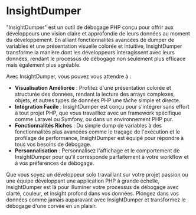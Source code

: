 # InsightDumper

"InsightDumper" est un outil de débogage PHP conçu pour offrir aux développeurs une vision claire et approfondie de leurs données au moment du développement. En alliant fonctionnalités avancées de dumper de variables et une présentation visuelle colorée et intuitive, InsightDumper transforme la manière dont les développeurs interagissent avec leurs données, rendant le processus de débogage non seulement plus efficace mais également plus agréable.

Avec InsightDumper, vous pouvez vous attendre à :

- **Visualisation Améliorée** : Profitez d'une présentation colorée et structurée des données, rendant la lecture des arrays complexes, objets, et autres types de données PHP une tâche simple et directe.
- **Intégration Facile** : InsightDumper est conçu pour s'intégrer sans effort à tout projet PHP, que vous travailliez avec un framework spécifique comme Laravel ou Symfony, ou dans un environnement PHP pur.
- **Fonctionnalités Riches** : Du simple dump de variables à des fonctionnalités plus avancées comme le traçage de l'exécution et le profilage de performance, InsightDumper est équipé pour répondre à tous vos besoins de débogage.
- **Personnalisation** : Personnalisez l'affichage et le comportement de InsightDumper pour qu'il corresponde parfaitement à votre workflow et à vos préférences de débogage.

Que vous soyez un développeur solo travaillant sur votre projet passion ou une équipe développant une application PHP à grande échelle, InsightDumper est là pour illuminer votre processus de débogage avec clarté, couleur, et insight profond dans vos données. Plongez dans vos données comme jamais auparavant avec InsightDumper et transformez le débogage d'une corvée en un plaisir.
